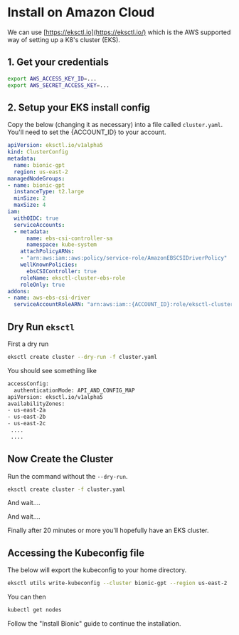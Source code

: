 # Install on Amazon Cloud

We can use [https://eksctl.io](https://eksctl.io/) which is the AWS supported way of setting up a K8's cluster (EKS). 

## 1. Get your credentials

```sh
export AWS_ACCESS_KEY_ID=...
export AWS_SECRET_ACCESS_KEY=...
```

## 2. Setup your EKS install config

Copy the below (changing it as necessary) into a file called `cluster.yaml`. You'll need to set the {ACCOUNT_ID} to your account.

```yaml
apiVersion: eksctl.io/v1alpha5
kind: ClusterConfig
metadata:
  name: bionic-gpt
  region: us-east-2
managedNodeGroups:
- name: bionic-gpt
  instanceType: t2.large
  minSize: 2
  maxSize: 4
iam:
  withOIDC: true
  serviceAccounts:
  - metadata:
      name: ebs-csi-controller-sa
      namespace: kube-system
    attachPolicyARNs:
    - "arn:aws:iam::aws:policy/service-role/AmazonEBSCSIDriverPolicy"
    wellKnownPolicies:
      ebsCSIController: true
    roleName: eksctl-cluster-ebs-role
    roleOnly: true
addons:
- name: aws-ebs-csi-driver
  serviceAccountRoleARN: "arn:aws:iam::{ACCOUNT_ID}:role/eksctl-cluster-ebs-role"
```

## Dry Run `eksctl`

First a dry run

```sh
eksctl create cluster --dry-run -f cluster.yaml
```

You should see something like

```sh
accessConfig:
  authenticationMode: API_AND_CONFIG_MAP
apiVersion: eksctl.io/v1alpha5
availabilityZones:
- us-east-2a
- us-east-2b
- us-east-2c
 ....
 ....
```

## Now Create the Cluster

Run the command without the `--dry-run`.

```sh
eksctl create cluster -f cluster.yaml
```

And wait....

And wait....

Finally after 20 minutes or more you'll hopefully have an EKS cluster.

## Accessing the Kubeconfig file

The below will export the kubeconfig to your home directory.

```sh
eksctl utils write-kubeconfig --cluster bionic-gpt --region us-east-2
```

You can then 

```sh
kubectl get nodes
```

Follow the "Install Bionic" guide to continue the installation.